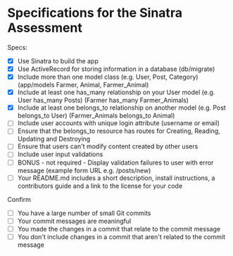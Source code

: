 # Specifications for the Sinatra Assessment

Specs:
- [x] Use Sinatra to build the app
- [x] Use ActiveRecord for storing information in a database (db/migrate)
- [x] Include more than one model class (e.g. User, Post, Category) (app/models Farmer, Animal, Farmer_Animal)
- [x] Include at least one has_many relationship on your User model (e.g. User has_many Posts) (Farmer has_many Farmer_Animals)
- [x] Include at least one belongs_to relationship on another model (e.g. Post belongs_to User) (Farmer_Animals belongs_to Animal)
- [ ] Include user accounts with unique login attribute (username or email)
- [ ] Ensure that the belongs_to resource has routes for Creating, Reading, Updating and Destroying
- [ ] Ensure that users can't modify content created by other users
- [ ] Include user input validations
- [ ] BONUS - not required - Display validation failures to user with error message (example form URL e.g. /posts/new)
- [ ] Your README.md includes a short description, install instructions, a contributors guide and a link to the license for your code

Confirm
- [ ] You have a large number of small Git commits
- [ ] Your commit messages are meaningful
- [ ] You made the changes in a commit that relate to the commit message
- [ ] You don't include changes in a commit that aren't related to the commit message